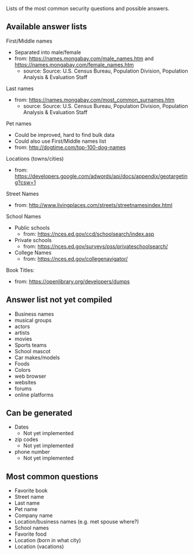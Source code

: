 Lists of the most common security questions and possible answers.

Available answer lists
------
First/Middle names
- Separated into male/female
- from: https://names.mongabay.com/male_names.htm and https://names.mongabay.com/female_names.htm
    - source: Source: U.S. Census Bureau, Population Division, Population Analysis & Evaluation Staff
    
Last names
- from: https://names.mongabay.com/most_common_surnames.htm
    - source: Source: U.S. Census Bureau, Population Division, Population Analysis & Evaluation Staff
    
Pet names 
- Could be improved, hard to find bulk data 
- Could also use First/Middle names list
- from: http://dogtime.com/top-100-dog-names

Locations (towns/cities)
- from: https://developers.google.com/adwords/api/docs/appendix/geotargeting?csw=1

Street Names
- from: http://www.livingplaces.com/streets/streetnamesindex.html

School Names
- Public schools
    - from: https://nces.ed.gov/ccd/schoolsearch/index.asp
- Private schools
    - from: https://nces.ed.gov/surveys/pss/privateschoolsearch/
- College Names
    - from: https://nces.ed.gov/collegenavigator/
    
Book Titles:
- from: https://openlibrary.org/developers/dumps        
  
  
Answer list not yet compiled
-----  
- Business names 
- musical groups
- actors
- artists
- movies
- Sports teams
- School mascot
- Car makes/models
- Foods
- Colors
- web browser
- websites
- forums
- online platforms


Can be generated
-----
- Dates
    - Not yet implemented
- zip codes
    - Not yet implemented
- phone number
    - Not yet implemented


Most common questions
------
- Favorite book
- Street name
- Last name
- Pet name
- Company name
- Location/business names (e.g. met spouse where?)
- School names
- Favorite food
- Location (born in what city)
- Location (vacations)
